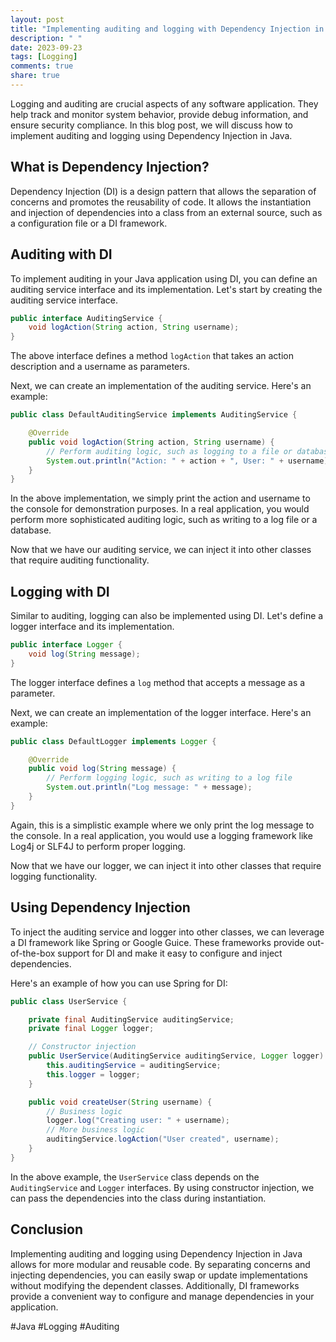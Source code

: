 ```yaml
---
layout: post
title: "Implementing auditing and logging with Dependency Injection in Java."
description: " "
date: 2023-09-23
tags: [Logging]
comments: true
share: true
---
```


Logging and auditing are crucial aspects of any software application. They help track and monitor system behavior, provide debug information, and ensure security compliance. In this blog post, we will discuss how to implement auditing and logging using Dependency Injection in Java.

## What is Dependency Injection?

Dependency Injection (DI) is a design pattern that allows the separation of concerns and promotes the reusability of code. It allows the instantiation and injection of dependencies into a class from an external source, such as a configuration file or a DI framework.

## Auditing with DI

To implement auditing in your Java application using DI, you can define an auditing service interface and its implementation. Let's start by creating the auditing service interface.

```java
public interface AuditingService {
    void logAction(String action, String username);
}
```

The above interface defines a method `logAction` that takes an action description and a username as parameters.

Next, we can create an implementation of the auditing service. Here's an example:

```java
public class DefaultAuditingService implements AuditingService {

    @Override
    public void logAction(String action, String username) {
        // Perform auditing logic, such as logging to a file or database
        System.out.println("Action: " + action + ", User: " + username);
    }
}
```

In the above implementation, we simply print the action and username to the console for demonstration purposes. In a real application, you would perform more sophisticated auditing logic, such as writing to a log file or a database.

Now that we have our auditing service, we can inject it into other classes that require auditing functionality.

## Logging with DI

Similar to auditing, logging can also be implemented using DI. Let's define a logger interface and its implementation.

```java
public interface Logger {
    void log(String message);
}
```

The logger interface defines a `log` method that accepts a message as a parameter.

Next, we can create an implementation of the logger interface. Here's an example:

```java
public class DefaultLogger implements Logger {

    @Override
    public void log(String message) {
        // Perform logging logic, such as writing to a log file
        System.out.println("Log message: " + message);
    }
}
```

Again, this is a simplistic example where we only print the log message to the console. In a real application, you would use a logging framework like Log4j or SLF4J to perform proper logging.

Now that we have our logger, we can inject it into other classes that require logging functionality.

## Using Dependency Injection

To inject the auditing service and logger into other classes, we can leverage a DI framework like Spring or Google Guice. These frameworks provide out-of-the-box support for DI and make it easy to configure and inject dependencies.

Here's an example of how you can use Spring for DI:

```java
public class UserService {

    private final AuditingService auditingService;
    private final Logger logger;

    // Constructor injection
    public UserService(AuditingService auditingService, Logger logger) {
        this.auditingService = auditingService;
        this.logger = logger;
    }

    public void createUser(String username) {
        // Business logic
        logger.log("Creating user: " + username);
        // More business logic
        auditingService.logAction("User created", username);
    }
}
```

In the above example, the `UserService` class depends on the `AuditingService` and `Logger` interfaces. By using constructor injection, we can pass the dependencies into the class during instantiation.

## Conclusion

Implementing auditing and logging using Dependency Injection in Java allows for more modular and reusable code. By separating concerns and injecting dependencies, you can easily swap or update implementations without modifying the dependent classes. Additionally, DI frameworks provide a convenient way to configure and manage dependencies in your application.

#Java #Logging #Auditing